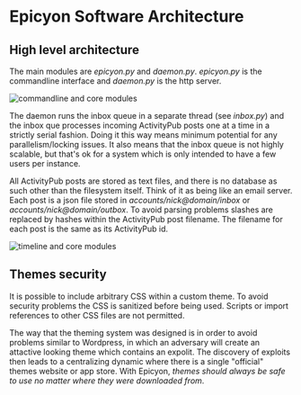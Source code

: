# Epicyon Software Architecture

## High level architecture

The main modules are *epicyon.py* and *daemon.py*. *epicyon.py* is the commandline interface and *daemon.py* is the http server.

![commandline and core modules](https://gitlab.com/bashrc2/epicyon/-/raw/main/architecture/epicyon_groups_Commandline-Interface_Core.png)

The daemon runs the inbox queue in a separate thread (see *inbox.py*) and the inbox que processes incoming ActivityPub posts one at a time in a strictly serial fashion. Doing it this way means minimum potential for any parallelism/locking issues. It also means that the inbox queue is not highly scalable, but that's ok for a system which is only intended to have a few users per instance.

All ActivityPub posts are stored as text files, and there is no database as such other than the filesystem itself. Think of it as being like an email server. Each post is a json file stored in *accounts/nick@domain/inbox* or *accounts/nick@domain/outbox*. To avoid parsing problems slashes are replaced by hashes within the ActivityPub post filename. The filename for each post is the same as its ActivityPub id.

![timeline and core modules](https://gitlab.com/bashrc2/epicyon/-/raw/main/architecture/epicyon_groups_Timeline_Core.png)

## Themes security

It is possible to include arbitrary CSS within a custom theme. To avoid security problems the CSS is sanitized before being used. Scripts or import references to other CSS files are not permitted.

The way that the theming system was designed is in order to avoid problems similar to Wordpress, in which an adversary will create an attactive looking theme which contains an expolit. The discovery of exploits then leads to a centralizing dynamic where there is a single "official" themes website or app store. With Epicyon, *themes should always be safe to use no matter where they were downloaded from*.



